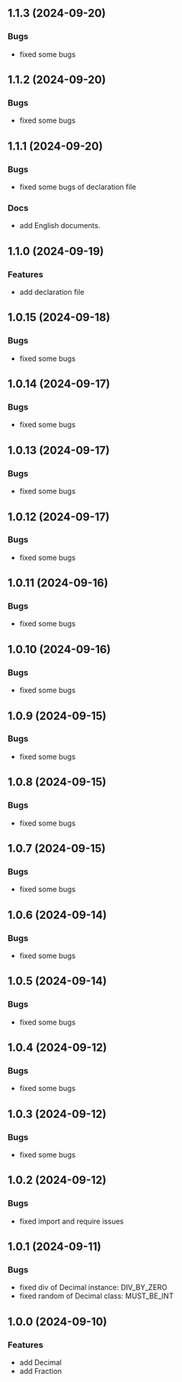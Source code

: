 ## 1.1.3 (2024-09-20)

### Bugs

- fixed some bugs

## 1.1.2 (2024-09-20)

### Bugs

- fixed some bugs

## 1.1.1 (2024-09-20)

### Bugs

- fixed some bugs of declaration file

### Docs

- add English documents.

## 1.1.0 (2024-09-19)

### Features

- add declaration file

## 1.0.15 (2024-09-18)

### Bugs

- fixed some bugs

## 1.0.14 (2024-09-17)

### Bugs

- fixed some bugs

## 1.0.13 (2024-09-17)

### Bugs

- fixed some bugs

## 1.0.12 (2024-09-17)

### Bugs

- fixed some bugs

## 1.0.11 (2024-09-16)

### Bugs

- fixed some bugs

## 1.0.10 (2024-09-16)

### Bugs

- fixed some bugs

## 1.0.9 (2024-09-15)

### Bugs

- fixed some bugs

## 1.0.8 (2024-09-15)

### Bugs

- fixed some bugs

## 1.0.7 (2024-09-15)

### Bugs

- fixed some bugs

## 1.0.6 (2024-09-14)

### Bugs

- fixed some bugs

## 1.0.5 (2024-09-14)

### Bugs

- fixed some bugs

## 1.0.4 (2024-09-12)

### Bugs

- fixed some bugs

## 1.0.3 (2024-09-12)

### Bugs

- fixed some bugs

## 1.0.2 (2024-09-12)

### Bugs

- fixed import and require issues

## 1.0.1 (2024-09-11)

### Bugs

- fixed div of Decimal instance: DIV_BY_ZERO
- fixed random of Decimal class: MUST_BE_INT

## 1.0.0 (2024-09-10)

### Features

- add Decimal
- add Fraction
